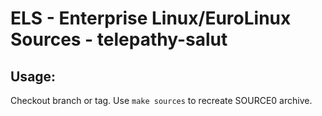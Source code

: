 # ELS - Enterprise Linux/EuroLinux Sources - telepathy-salut
 
## Usage:
  Checkout branch or tag. Use `make sources` to recreate  SOURCE0 archive.
